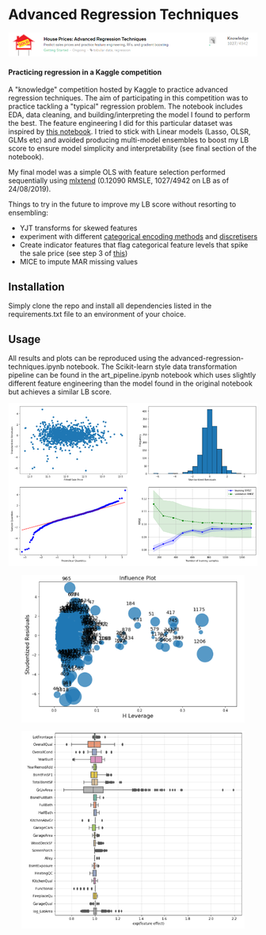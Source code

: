 # Advanced Regression Techniques

<p align="center"><img src="data/figures/comp_lb.png" width=800></p>

#### Practicing regression in a Kaggle competition

A "knowledge" competition hosted by Kaggle to practice advanced regression techniques. The aim of participating in this competition was to practice tackling a "typical" regression problem. The notebook includes EDA, data cleaning, and building/interpreting the model I found to perform the best. The feature engineering I did for this particular dataset was inspired by [this notebook](https://www.kaggle.com/pmarcelino/comprehensive-data-exploration-with-python). I tried to stick with Linear models (Lasso, OLSR, GLMs etc) and avoided producing multi-model ensembles to boost my LB score to ensure model simplicity and interpretability (see final section of the notebook). 

My final model was a simple OLS with feature selection performed sequentially using [mlxtend](http://rasbt.github.io/mlxtend/) (0.12090 RMSLE, 1027/4942 on LB as of 24/08/2019).

Things to try in the future to improve my LB score without resorting to ensembling:

- YJT transforms for skewed features
- experiment with different [categorical encoding methods](https://feature-engine.readthedocs.io/en/latest/encoders/index.html#) and [discretisers](https://feature-engine.readthedocs.io/en/latest/discretisers/index.html)
- Create indicator features that flag categorical feature levels that spike the sale price (see step 3 of [this](https://www.kaggle.com/agehsbarg/top-10-0-10943-stacking-mice-and-brutal-force))
- MICE to impute MAR missing values

## Installation

Simply clone the repo and install all dependencies listed in the requirements.txt file to an environment of your choice.

## Usage

All results and plots can be reproduced using the advanced-regression-techniques.ipynb notebook. The Scikit-learn style data transformation pipeline can be found in the art_pipeline.ipynb notebook which uses slightly different feature engineering than the model found in the original notebook but achieves a similar LB score.

<p align="center"><img src="data/figures/best_model_subplots.png" width=800></p>
<p align="center"><img src="data/figures/influence_plot.png" width=450></p>
<p align="center"><img src="data/figures/effect_plot.png" width=450></p>
